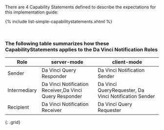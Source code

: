 
There are 4 Capability Statements defined to describe the expectations for this implementation guide:

{% include list-simple-capabilitystatements.xhtml %}

<br />

### The following table summarizes how these CapabilityStatements applies to the Da Vinci Notification Roles

|Role|server-mode|client-mode|
|---|---|---|
|Sender |Da Vinci Query Responder | Da Vinci Notification Sender|
|Intermediary |Da Vinci Notification Receiver,Da Vinci Query Responder|Da Vinci QueryRequester, Da Vinci Notification Sender|
|Recipient |Da Vinci Notification Receiver | Da Vinci Query Requester|
{: .grid}

<br />
